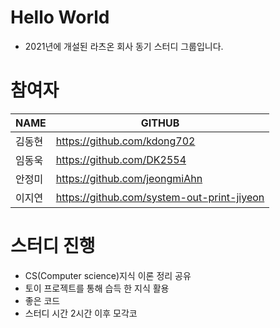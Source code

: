 # Hello World
- 2021년에 개설된 라츠온 회사 동기 스터디 그룹입니다.

# 참여자

| NAME   | GITHUB                                     |
| :----- | ------------------------------------------ |
| 김동현 | https://github.com/kdong702                |
| 임동욱 | https://github.com/DK2554                  |
| 안정미 | https://github.com/jeongmiAhn              |
| 이지연 | https://github.com/system-out-print-jiyeon |

# 스터디 진행

- CS(Computer science)지식 이론 정리 공유
- 토이 프로젝트를 통해 습득 한 지식 활용
- 좋은 코드
- 스터디 시간 2시간  이후 모각코



